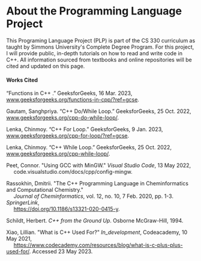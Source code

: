 # About the Programming Language Project
This Programing Language Project (PLP) is part of the CS 330 curriculum as taught by Simmons University's Complete Degree Program. For this project, I will provide public, in-depth tutorials on how to read and write code in C++. All information sourced from textbooks and online repositories will be cited and updated on this page.

#### Works Cited

“Functions in C++ .” GeeksforGeeks, 16 Mar. 2023, www.geeksforgeeks.org/functions-in-cpp/?ref=gcse.

Gautam, Sanghpriya. “C++ Do/While Loop.” GeeksforGeeks, 25 Oct. 2022, www.geeksforgeeks.org/cpp-do-while-loop/. 

Lenka, Chinmoy. “C++ For Loop.” GeeksforGeeks, 9 Jan. 2023, www.geeksforgeeks.org/cpp-for-loop/?ref=gcse. 

Lenka, Chinmoy. “C++ While Loop.” GeeksforGeeks, 25 Oct. 2022, www.geeksforgeeks.org/cpp-while-loop/. 

Peet, Connor. "Using GCC with MinGW." *Visual Studio Code*, 13 May 2022, 
<br>&nbsp;&nbsp;&nbsp;&nbsp;&nbsp;code.visualstudio.com/docs/cpp/config-mingw.
   
Rassokhin, Dmitrii. "The C++ Programming Language in Cheminformatics and Computational Chemistry." 
<br>&nbsp;&nbsp;&nbsp;&nbsp;&nbsp;*Journal of Cheminformatics*, vol. 12, no. 10, 7 Feb. 2020, pp. 1-3. *SpringerLink*, 
<br>&nbsp;&nbsp;&nbsp;&nbsp;&nbsp;https://doi.org/10.1186/s13321-020-0415-y.
   
Schildt, Herbert. *C++ from the Ground Up*. Osborne McGraw-Hill, 1994.

Xiao, Lillian. "What is C++ Used For?" *In_development*, Codeacademy, 10 May 2021,
<br>&nbsp;&nbsp;&nbsp;&nbsp;&nbsp;https://www.codecademy.com/resources/blog/what-is-c-plus-plus-used-for/. Accessed 23 May 2023.
